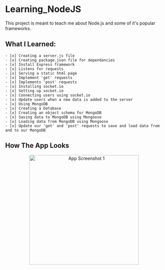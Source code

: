 # Learning_NodeJS

This project is meant to teach me about Node.js and some of it's popular frameworks.

## What I Learned:
    - [x] Creating a server.js file
    - [x] Creating package.json file for dependancies
    - [x] Install Express framework
    - [x] Listens for requests
    - [x] Serving a static html page
    - [x] Implement 'get' requests
    - [x] Implements 'post' requests
    - [x] Installing socket.io
    - [x] Setting up socket.io
    - [x] Connecting users using socket.io
    - [x] Update users when a new data is added to the server
    - [x] Using MongoDB
    - [x] Creating a Database
    - [x] Creating an object schema for MongoDB
    - [x] Saving data to MongoDB using Mongoose
    - [x] Loading data from MongoDB using Mongoose
    - [x] Update our 'get' and 'post' requests to save and load data from and to our MongoDB

## How The App Looks
<p align="center">
  <img src="" width="350" title="App Screenshot 1">
</p>